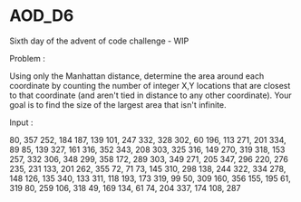# AOD_D6
Sixth day of the advent of code challenge - WIP

Problem :

Using only the Manhattan distance, 
determine the area around each coordinate by
counting the number of integer X,Y locations
that are closest to that coordinate (and aren't
tied in distance to any other coordinate).
Your goal is to find the size of the largest area that isn't infinite.

Input : 

80, 357
252, 184
187, 139
101, 247
332, 328
302, 60
196, 113
271, 201
334, 89
85, 139
327, 161
316, 352
343, 208
303, 325
316, 149
270, 319
318, 153
257, 332
306, 348
299, 358
172, 289
303, 349
271, 205
347, 296
220, 276
235, 231
133, 201
262, 355
72, 71
73, 145
310, 298
138, 244
322, 334
278, 148
126, 135
340, 133
311, 118
193, 173
319, 99
50, 309
160, 356
155, 195
61, 319
80, 259
106, 318
49, 169
134, 61
74, 204
337, 174
108, 287

